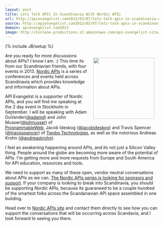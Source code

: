 ```yaml
---
layout: post
title: Lets Talk APIs In Scandinavia With Nordic APIs
url: http://apievangelist.com2013/03/07/lets-talk-apis-in-scandinavia-with-nordic-apis/
source: http://apievangelist.com2013/03/07/lets-talk-apis-in-scandinavia-with-nordic-apis/
domain: apievangelist.com2013
image: http://kinlane-productions.s3.amazonaws.com/api-evangelist-site/blog/nordic-apis-logo-2.png
---
```

{% include JB/setup %}
<p><a title="Nordic APIs" href="http://nordicapis.com/" target="_blank"><img style="padding: 15px;" src="https://s3.amazonaws.com/kinlane-productions/events/nordic-apis/nordic-apis-logo-2.png" alt="" width="200" align="right" /></a></p>
<p>Are you ready for more discussions about APIs?  I know I am. :) This time its from our Scandinavian friends, with four events in 2013.  <a title="Nordic APIs" href="http://nordicapis.com/" target="_blank">Nordic APIs</a> is a series of conferences and events held across Scandinavia which provides knowledge and information about APIs.</p>
<p>API Evangelist is a supporter of Nordic APIs, and you will find me speaking at the 2 day event in Stockholm in September.  I will be speaking with Adam DuVander(<a href="https://twitter.com/@adamd">@adamd</a>) and John Musser(<a href="https://twitter.com/@johnusser">@johnusser</a>) of <a href="http://programmableweb.com">ProgrammableWeb</a>, Jacob Ideskog (<a href="https://twitter.com/@jacobideskog">@jacobideskog</a>) and Travis Spencer (<a href="https://twitter.com/@travisspencer">@travisspencer</a>) of <a href="http://www.twobotechnologies.com/">Twobo Technologies</a>, as well as the notorious Andreas Krohn (<a href="https://twitter.com/@andreaskrohn">@andreaskrohn</a>).</p>
<p>I feel an awakening happening around APIs, and its not just a Silicon Valley thing.  People around the globe are becoming more aware of the potential of APIs.  I'm getting more and more requests from Europe and South America for API education, resources and tools.</p>
<p>We need to support as many of these open, vendor neutral conversations about APIs as we can.  <span style="text-decoration: underline;">The Nordic APIs series is looking for sponsors and support</span>.  If your company is looking to break into Scandinavia, you should be supporting Nordic APIs, because its guaraneed to be a couple hundred of the smartest folks across the Scandanavian API space assembled in one building.</p>
<p>Head over to <a title="Nordic APIs" href="http://nordicapis.com/" target="_blank">Nordic APIs site</a> and contact them directly to see how you can support the conversations that will be occurring across Scandavia, and I look forward to seeing you there.</p>
